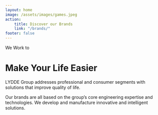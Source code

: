 ```yaml
---
layout: home
image: /assets/images/games.jpeg
action: 
    title: Discover our Brands
    link: "/brands/"
footer: false
---
```

We Work to
# Make Your Life Easier
LYDDE Group addresses professional and consumer segments with solutions that improve quality of life.

Our brands are all based on the group’s core engineering expertise and technologies.
We develop and manufacture innovative and intelligent solutions.